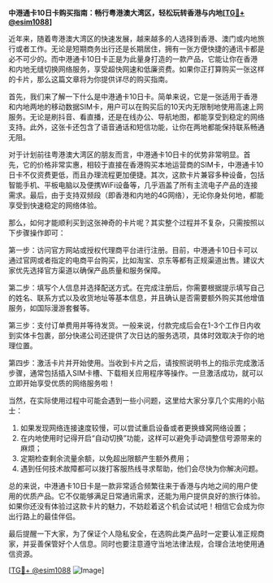 **中港通卡10日卡购买指南：畅行粤港澳大湾区，轻松玩转香港与内地[[TG💪+ @esim1088](https://t.me/s/esim1088)]**

近年来，随着粤港澳大湾区的快速发展，越来越多的人选择到香港、澳门或内地旅行或者工作。无论是短期商务出行还是长期居住，拥有一张方便快捷的通讯卡都是必不可少的。而中港通卡10日卡正是为此量身打造的一款产品，它能让你在香港和内地无缝切换网络服务，享受超快网速和低廉资费。如果你正打算购买一张这样的卡片，那么这篇文章将为你提供详尽的购买指南。

首先，我们来了解一下什么是中港通卡10日卡。简单来说，它是一张适用于香港和内地两地的移动数据SIM卡，用户可以在购买后的10天内无限制地使用高速上网服务。无论是刷抖音、看直播，还是在线办公、导航地图，都能享受到稳定的网络支持。此外，这张卡还包含了语音通话和短信功能，让你在两地都能保持联系畅通无阻。

对于计划前往粤港澳大湾区的朋友而言，中港通卡10日卡的优势非常明显。首先，它的价格非常实惠，相较于直接在香港购买本地运营商的SIM卡，中港通卡10日卡不仅资费更低，而且办理流程更加便捷。其次，这款卡片兼容多种设备，包括智能手机、平板电脑以及便携WiFi设备等，几乎涵盖了所有主流电子产品的连接需求。最后，由于支持双频段（即香港和内地的4G网络），无论你身处何地，都能享受到快速稳定的网络体验。

那么，如何才能顺利买到这张神奇的卡片呢？其实整个过程并不复杂，只需按照以下步骤操作即可：

第一步：访问官方网站或授权代理商平台进行注册。目前，中港通卡10日卡可以通过官网或者指定的电商平台购买，比如淘宝、京东等都有正规渠道出售。建议大家优先选择官方渠道以确保产品质量和服务保障。

第二步：填写个人信息并选择配送方式。在完成注册后，你需要根据提示填写自己的姓名、联系方式以及收货地址等基本信息，并且确认是否需要额外购买其他增值服务，如国际漫游套餐等。

第三步：支付订单费用并等待发货。一般来说，付款完成后会在1-3个工作日内收到实体卡包裹，部分快递公司还提供了次日达的服务选项，具体时效取决于你的地理位置。

第四步：激活卡片并开始使用。当收到卡片之后，请按照说明书上的指示完成激活步骤，通常包括插入SIM卡槽、下载相关应用程序等操作。一旦激活成功，就可以立即开始享受优质的网络服务啦！

当然，在实际使用过程中可能会遇到一些小问题，这里给大家分享几个实用的小贴士：

1. 如果发现网络连接速度较慢，可以尝试重启设备或者更换蜂窝网络设置；
2. 在内地使用时记得开启“自动切换”功能，这样可以避免手动调整信号源带来的麻烦；
3. 定期检查剩余流量余额，以免超出限额产生额外费用；
4. 遇到任何技术故障都可以拨打客服热线寻求帮助，他们会尽快为你解决问题。

总的来说，中港通卡10日卡是一款非常适合频繁往来于香港与内地之间的用户使用的优质产品。它不仅能够满足日常通讯需求，还能为用户提供良好的旅行体验。如果你还没有体验过这款卡片的魅力，不妨趁着这个机会试试吧！相信它会成为你出行路上的最佳伴侣。

最后提醒一下大家，为了保证个人隐私安全，在选购此类产品时一定要认准正规商家，并妥善保管好个人信息。同时也要注意遵守当地法律法规，合理合法地使用通信资源。

[[TG💪+ @esim1088](https://t.me/s/esim1088) ![Image](https://i.postimg.cc/4NQfJmqS/Snipaste-2025-05-13-00-14-12.png)]